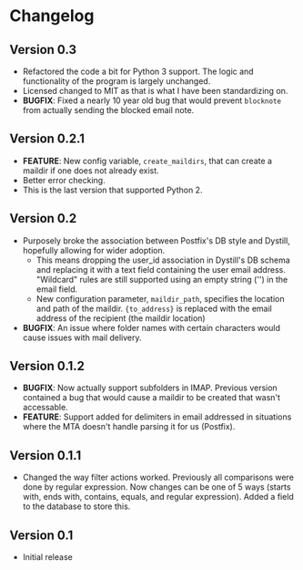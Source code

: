 # Changelog

## Version 0.3
- Refactored the code a bit for Python 3 support. The logic and functionality of
  the program is largely unchanged.
- Licensed changed to MIT as that is what I have been standardizing on.
- **BUGFIX**: Fixed a nearly 10 year old bug that would prevent `blocknote` from
  actually sending the blocked email note.

## Version 0.2.1
- **FEATURE**: New config variable, `create_maildirs`, that can create a maildir 
  if one does not already exist.
- Better error checking.
- This is the last version that supported Python 2.

## Version 0.2
- Purposely broke the association between Postfix's DB style and Dystill, 
  hopefully allowing for wider adoption. 
  - This means dropping the user_id association in Dystill's DB schema and 
    replacing it with a text field containing the user email address. "Wildcard"
    rules are still supported using an empty string ('') in the email field.
  - New configuration parameter, `maildir_path`, specifies the location and path 
    of the maildir. `{to_address}` is replaced with the email address of the 
    recipient (the maildir location)
- **BUGFIX**: An issue where folder names with certain characters would cause 
  issues with mail delivery.

## Version 0.1.2
- **BUGFIX**: Now actually support subfolders in IMAP. Previous version 
  contained a bug that would cause a maildir to be created that wasn't 
  accessable.
- **FEATURE**: Support added for delimiters in email addressed in situations 
  where the MTA doesn't handle parsing it for us (Postfix).

## Version 0.1.1
- Changed the way filter actions worked. Previously all comparisons were done by
  regular expression. Now changes can be one of 5 ways (starts with, ends with,
  contains, equals, and regular expression). Added a field to the database to 
  store this.

## Version 0.1
- Initial release


